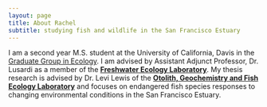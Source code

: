 ```yaml
---
layout: page
title: About Rachel
subtitle: studying fish and wildlife in the San Francisco Estuary
---
```


I am a second year M.S. student at the University of California, Davis in the [Graduate Group in Ecology](https://ecology.ucdavis.edu/). I am advised by Assistant Adjunct Professor, Dr. Lusardi as a member of the **[Freshwater Ecology Laboratory](https://sites.google.com/view/lusardi-lab/research?authuser=0)**. My thesis research is advised by Dr. Levi Lewis of the **[Otolith, Geochemistry and Fish Ecology Laboratory](http://www.hobbslab.com/)** and focuses on endangered fish species responses to changing environmental conditions in the San Francisco Estuary.
